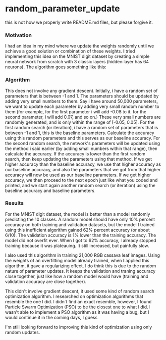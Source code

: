 # random_parameter_update

this is not how we properly write README.md files, but please forgive it.

### Motivation
I had an idea in my mind where we update the weights randomly until we achieve a good solution or combination of these weights. I tried implementing this idea on the MNIST digit dataset by creating a simple neural network from scratch with 3 classic layers (hidden layer has 64 neurons). The algorithm goes something like this: 


### Algorithm
This does not involve any gradient descent. Initially, i have a random set of parameters that is between -1 and 1. The parameters should be updated by adding very small numbers to them. Say i have around 50,000 parameters, we want to update each parameter by adding very small random number to them (for example, for the first parameter i will add -0.08 to it. for the second parameter, i will add 0.07, and so on.) These very small numbers are randomly generated, and is only within the range of [-0.05, 0.05]. For the first random search (or iteration), i have a random set of parameters that is between -1 and 1, this is the baseline parameters. Calculate the accuracy using this random parameters and this serves as our baseline accuracy. For the second random search, the network's parameters will be updated using the method i said earlier (by adding small numbers within that range), then calculate the accuracy. If the accuracy is lower than the first random search, then keep updating the parameters using that method. If we get higher accuracy than the baseline accuracy, we use that higher accuracy as our baseline accuracy, and also the parameters that we got from that higher accuracy will now be used as our baseline parameters. If we get higher accuracy, we then proceed to the next epoch just like what you coded and printed, and we start again another random search (or iteration) using the baseline accuracy and baseline parameters.


### Results
For the MNIST digit dataset, the model is better than a model randomly predicting the 10 classes. A random model should have only 10% percent accuracy on both training and validation datasets, but the model I trained using this inefficient algorithm gained 62% percent accuracy (or about 6/10). The validation accuracy is 1% lower than the training accuracy. The model did not overfit ever. When I got to 62% accuracy, I already stopped training because it was plateauing. It still increased, but painfully slow.

I also used this algorithm in training 21,000 RGB cassava leaf images. Using the weights of an overfitting model already trained, when I applied this algorithm, it gave a regularizing effect. I do think this is due to the random nature of parameter updates. It keeps the validation and traning accuracy close together, just like how a random model would have (training and validation accuracy are close together).

This didn't involve gradient descent, it used some kind of random search optimization algorithm. I researched on optimization algorithms that resemble the one I did. I didn't find an exact resemble, however, I found Particle Swarm Optimization (PSO) to be the closest one to what I did. I wasn't able to implement a PSO algorithm as it was having a bug, but I would continue it in the coming days, I guess.

I'm still looking forward to improving this kind of optimization using only random updates.
